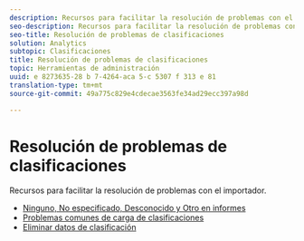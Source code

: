 ```yaml
---
description: Recursos para facilitar la resolución de problemas con el importador.
seo-description: Recursos para facilitar la resolución de problemas con el importador.
seo-title: Resolución de problemas de clasificaciones
solution: Analytics
subtopic: Clasificaciones
title: Resolución de problemas de clasificaciones
topic: Herramientas de administración
uuid: e 8273635-28 b 7-4264-aca 5-c 5307 f 313 e 81
translation-type: tm+mt
source-git-commit: 49a775c829e4cdecae3563fe34ad29ecc397a98d

---
```



# Resolución de problemas de clasificaciones

Recursos para facilitar la resolución de problemas con el importador.

* [Ninguno, No especificado, Desconocido y Otro en informes](/help/technotes/unspecified.md)
* [Problemas comunes de carga de clasificaciones](http://helpx.adobe.com/analytics/kb/common-saint-upload-issues.html)
* [Eliminar datos de clasificación](../../components/c-classifications2/c-classifications-importer/t-delete-classification-data.md#task_105C3761180A4D21B8395730C39B5F89)

